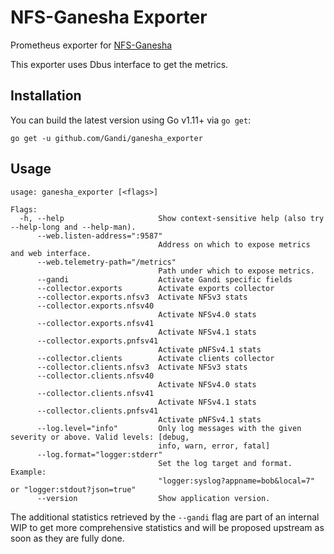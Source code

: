 # NFS-Ganesha Exporter
Prometheus exporter for [NFS-Ganesha](https://github.com/nfs-ganesha/nfs-ganesha/)

This exporter uses Dbus interface to get the metrics.

## Installation
You can build the latest version using Go v1.11+ via `go get`:
```
go get -u github.com/Gandi/ganesha_exporter
```

## Usage
```
usage: ganesha_exporter [<flags>]

Flags:
  -h, --help                     Show context-sensitive help (also try --help-long and --help-man).
      --web.listen-address=":9587"
                                 Address on which to expose metrics and web interface.
      --web.telemetry-path="/metrics"
                                 Path under which to expose metrics.
      --gandi                    Activate Gandi specific fields
      --collector.exports        Activate exports collector
      --collector.exports.nfsv3  Activate NFSv3 stats
      --collector.exports.nfsv40
                                 Activate NFSv4.0 stats
      --collector.exports.nfsv41
                                 Activate NFSv4.1 stats
      --collector.exports.pnfsv41
                                 Activate pNFSv4.1 stats
      --collector.clients        Activate clients collector
      --collector.clients.nfsv3  Activate NFSv3 stats
      --collector.clients.nfsv40
                                 Activate NFSv4.0 stats
      --collector.clients.nfsv41
                                 Activate NFSv4.1 stats
      --collector.clients.pnfsv41
                                 Activate pNFSv4.1 stats
      --log.level="info"         Only log messages with the given severity or above. Valid levels: [debug,
                                 info, warn, error, fatal]
      --log.format="logger:stderr"
                                 Set the log target and format. Example:
                                 "logger:syslog?appname=bob&local=7" or "logger:stdout?json=true"
      --version                  Show application version.
```

The additional statistics retrieved by the `--gandi` flag are part of an internal WIP to get more
comprehensive statistics and will be proposed upstream as soon as they are fully done.


